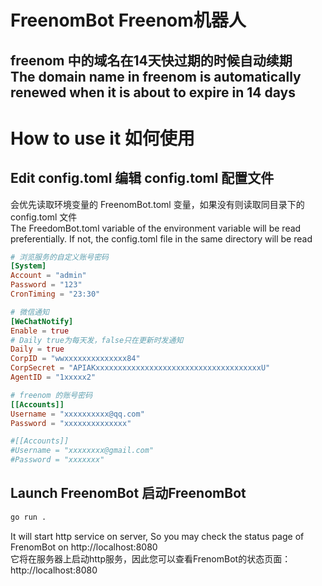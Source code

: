 # FreenomBot Freenom机器人
freenom 中的域名在14天快过期的时候自动续期
<br>
The domain name in freenom is automatically renewed when it is about to expire in 14 days
---
# How to use it 如何使用

## Edit config.toml 编辑 config.toml 配置文件
会优先读取环境变量的 FreenomBot.toml 变量，如果没有则读取同目录下的 config.toml 文件
<br>
The FreedomBot.toml variable of the environment variable will be read preferentially. If not, the config.toml file in the same directory will be read
``` toml
# 浏览服务的自定义账号密码
[System]
Account = "admin"
Password = "123"
CronTiming = "23:30"

# 微信通知
[WeChatNotify]
Enable = true
# Daily true为每天发，false只在更新时发通知
Daily = true
CorpID = "wwxxxxxxxxxxxxxx84"
CorpSecret = "APIAKxxxxxxxxxxxxxxxxxxxxxxxxxxxxxxxxxxxxxU"
AgentID = "1xxxxx2"

# freenom 的账号密码
[[Accounts]]
Username = "xxxxxxxxxx@qq.com"
Password = "xxxxxxxxxxxxxx"

#[[Accounts]]
#Username = "xxxxxxxx@gmail.com"
#Password = "xxxxxxx"
```

## Launch FreenomBot 启动FreenomBot

``` sh
go run .
```
It will start http service on server, So you may check the status page of FrenomBot on http://localhost:8080
<br>
它将在服务器上启动http服务，因此您可以查看FrenomBot的状态页面： http://localhost:8080

